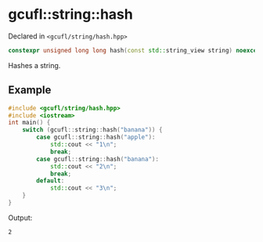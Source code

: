 # gcufl::string::hash
Declared in `<gcufl/string/hash.hpp>`
```cpp
constexpr unsigned long long hash(const std::string_view string) noexcept;
```
Hashes a string.
## Example
```cpp
#include <gcufl/string/hash.hpp>
#include <iostream>
int main() {
	switch (gcufl::string::hash("banana")) {
		case gcufl::string::hash("apple"):
			std::cout << "1\n";
			break;
		case gcufl::string::hash("banana"):
			std::cout << "2\n";
			break;
		default:
			std::cout << "3\n";
	}
}
```
Output:
```
2
```
